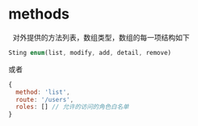 # methods
<pre> 对外提供的方法列表，数组类型，数组的每一项结构如下</pre>

```js
Sting enum(list, modify, add, detail, remove)
```
或者
```js
{
  method: 'list',
  route: '/users',
  roles: [] // 允许的访问的角色白名单
}
```
